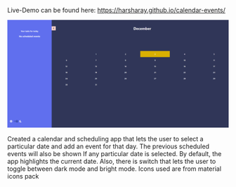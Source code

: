 Live-Demo can be found here: https://harsharay.github.io/calendar-events/

![Website Preview](https://github.com/harsharay/calendar-events/blob/master/Calendar-events.png)

 Created a calendar and scheduling app that lets the user to select a particular date and add an event for that day.
The previous scheduled events will also be shown If any particular date is selected. By default, the app highlights the current
date. Also, there is switch that lets the user to toggle between dark mode and bright mode. Icons used are from material
icons pack


